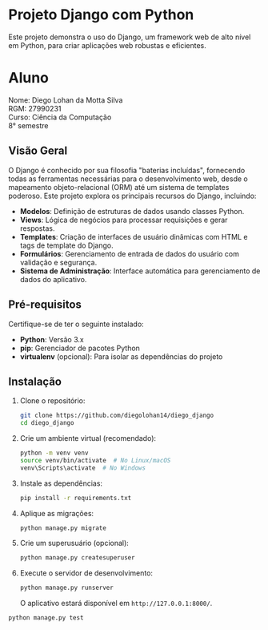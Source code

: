 # Projeto Django com Python

Este projeto demonstra o uso do Django, um framework web de alto nível em Python, para criar aplicações web robustas e eficientes.

# Aluno

Nome: Diego Lohan da Motta Silva <br>
RGM: 27990231 <br>
Curso: Ciência da Computação <br>
8° semestre

## Visão Geral

O Django é conhecido por sua filosofia "baterias incluídas", fornecendo todas as ferramentas necessárias para o desenvolvimento web, desde o mapeamento objeto-relacional (ORM) até um sistema de templates poderoso. Este projeto explora os principais recursos do Django, incluindo:

* **Modelos**: Definição de estruturas de dados usando classes Python.
* **Views**: Lógica de negócios para processar requisições e gerar respostas.
* **Templates**: Criação de interfaces de usuário dinâmicas com HTML e tags de template do Django.
* **Formulários**: Gerenciamento de entrada de dados do usuário com validação e segurança.
* **Sistema de Administração**: Interface automática para gerenciamento de dados do aplicativo.

## Pré-requisitos

Certifique-se de ter o seguinte instalado:

* **Python**: Versão 3.x
* **pip**: Gerenciador de pacotes Python
* **virtualenv** (opcional): Para isolar as dependências do projeto

## Instalação

1.  Clone o repositório:

    ```bash
    git clone https://github.com/diegolohan14/diego_django
    cd diego_django
    ```

2.  Crie um ambiente virtual (recomendado):

    ```bash
    python -m venv venv
    source venv/bin/activate  # No Linux/macOS
    venv\Scripts\activate  # No Windows
    ```

3.  Instale as dependências:

    ```bash
    pip install -r requirements.txt
    ```

4.  Aplique as migrações:

    ```bash
    python manage.py migrate
    ```

5.  Crie um superusuário (opcional):

    ```bash
    python manage.py createsuperuser
    ```

6.  Execute o servidor de desenvolvimento:

    ```bash
    python manage.py runserver
    ```

    O aplicativo estará disponível em `http://127.0.0.1:8000/`.

```bash
python manage.py test
